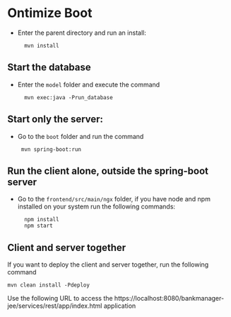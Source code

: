 
# Ontimize Boot
- Enter the parent directory and run an install:
	
		mvn install

## Start the database

- Enter the `model` folder and execute the command

		mvn exec:java -Prun_database
	
## Start only the server: 
 - Go to the `boot` folder and run the command

		mvn spring-boot:run
		   
## Run the client alone, outside the spring-boot server

- Go to the `frontend/src/main/ngx` folder, if you have node and npm installed on your system run the following commands:

		npm install
		npm start 

## Client and server together
If you want to deploy the client and server together, run the following command 

	mvn clean install -Pdeploy
	
Use the following URL to access the https://localhost:8080/bankmanager-jee/services/rest/app/index.html application 
